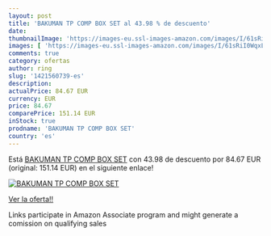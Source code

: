 ```yaml
---
layout: post
title: 'BAKUMAN TP COMP BOX SET al 43.98 % de descuento'
date: 
thumbnailImage: 'https://images-eu.ssl-images-amazon.com/images/I/61sRiI0WqxL._SL200_.jpg'
images: [ 'https://images-eu.ssl-images-amazon.com/images/I/61sRiI0WqxL._SL200_.jpg' ]
comments: true
category: ofertas
author: ring
slug: '1421560739-es'
description:
actualPrice: 84.67 EUR
currency: EUR
price: 84.67
comparePrice: 151.14 EUR
inStock: true
prodname: 'BAKUMAN TP COMP BOX SET'
country: 'es'
---
```


Está [BAKUMAN TP COMP BOX SET](https://www.amazon.es/dp/1421560739/?tag=tolees-21) con 43.98 de descuento por 84.67 EUR (original: 151.14 EUR) en el siguiente enlace!

[![BAKUMAN TP COMP BOX SET](https://images-eu.ssl-images-amazon.com/images/I/61sRiI0WqxL._SL200_.jpg)](https://www.amazon.es/dp/1421560739/?tag=tolees-21)

[Ver la oferta!!](https://www.amazon.es/dp/1421560739/?tag=tolees-21)

Links participate in Amazon Associate program and might generate a comission on qualifying sales


